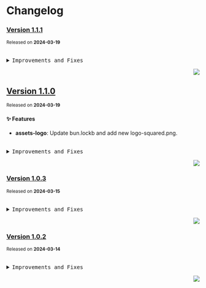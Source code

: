 <a name="readme-top"></a>

# Changelog

### [Version 1.1.1](https://github.com/arietta-studio/arietta-assets/compare/@arietta-studio/assets-logo@1.1.0...@arietta-studio/assets-logo@1.1.1)

<sup>Released on **2024-03-19**</sup>

<br/>

<details>
<summary><kbd>Improvements and Fixes</kbd></summary>

</details>

<div align="right">

[![](https://img.shields.io/badge/-BACK_TO_TOP-151515?style=flat-square)](#readme-top)

</div>

## [Version 1.1.0](https://github.com/arietta-studio/arietta-assets/compare/@arietta-studio/assets-logo@1.0.3...@arietta-studio/assets-logo@1.1.0)

<sup>Released on **2024-03-19**</sup>

#### ✨ Features

- **assets-logo**: Update bun.lockb and add new logo-squared.png.

<br/>

<details>
<summary><kbd>Improvements and Fixes</kbd></summary>

#### What's improved

- **assets-logo**: Update bun.lockb and add new logo-squared.png ([d1d78b9](https://github.com/arietta-studio/arietta-assets/commit/d1d78b9))

</details>

<div align="right">

[![](https://img.shields.io/badge/-BACK_TO_TOP-151515?style=flat-square)](#readme-top)

</div>

### [Version 1.0.3](https://github.com/arietta-studio/arietta-assets/compare/@arietta-studio/assets-logo@1.0.2...@arietta-studio/assets-logo@1.0.3)

<sup>Released on **2024-03-15**</sup>

<br/>

<details>
<summary><kbd>Improvements and Fixes</kbd></summary>

</details>

<div align="right">

[![](https://img.shields.io/badge/-BACK_TO_TOP-151515?style=flat-square)](#readme-top)

</div>

### [Version 1.0.2](https://github.com/arietta-studio/arietta-assets/compare/@arietta-studio/assets-logo@1.0.1...@arietta-studio/assets-logo@1.0.2)

<sup>Released on **2024-03-14**</sup>

<br/>

<details>
<summary><kbd>Improvements and Fixes</kbd></summary>

</details>

<div align="right">

[![](https://img.shields.io/badge/-BACK_TO_TOP-151515?style=flat-square)](#readme-top)

</div>
